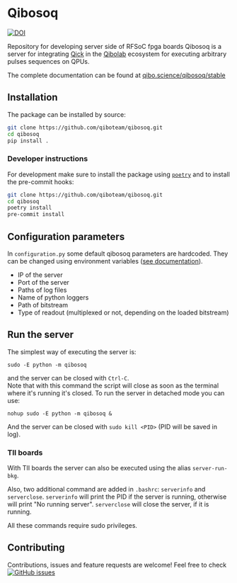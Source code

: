 # Qibosoq

[![DOI](https://zenodo.org/badge/DOI/10.5281/zenodo.8083286.svg)](https://doi.org/10.5281/zenodo.8083286)

Repository for developing server side of RFSoC fpga boards
Qibosoq is a server for integrating [Qick](https://github.com/openquantumhardware/qick) in the [Qibolab](https://github.com/qiboteam/qibolab) ecosystem
for executing arbitrary pulses sequences on QPUs.

The complete documentation can be found at [qibo.science/qibosoq/stable](https://qibo.science/qibosoq/stable/)

## Installation
The package can be installed by source:

```sh
git clone https://github.com/qiboteam/qibosoq.git
cd qibosoq
pip install .
```
### Developer instructions
For development make sure to install the package using [`poetry`](https://python-poetry.org/) and to install the pre-commit hooks:

```sh
git clone https://github.com/qiboteam/qibosoq.git
cd qibosoq
poetry install
pre-commit install
```

## Configuration parameters

In `configuration.py` some default qibosoq parameters are hardcoded. They can be changed using environment variables ([see documentation](https://qibo.science/qibosoq/stable/getting-started/usage.html)).

* IP of the server
* Port of the server
* Paths of log files
* Name of python loggers
* Path of bitstream
* Type of readout (multiplexed or not, depending on the loaded bitstream)

## Run the server

The simplest way of executing the server is:
```
sudo -E python -m qibosoq
```
and the server can be closed with `Ctrl-C`.\
Note that with this command the script will close as soon as the terminal where it's running it's closed.
To run the server in detached mode you can use:

```
nohup sudo -E python -m qibosoq &
```
And the server can be closed with `sudo kill <PID>` (PID will be saved in log).

### TII boards

With TII boards the server can also be executed using the alias `server-run-bkg`.

Also, two additional command are added in `.bashrc`: `serverinfo` and `serverclose`.
`serverinfo` will print the PID if the server is running, otherwise will print "No running server".
`serverclose` will close the server, if it is running.

All these commands require sudo privileges.

## Contributing

Contributions, issues and feature requests are welcome!
Feel free to check
<a href="https://github.com/qiboteam/qibosoq/issues"><img alt="GitHub issues" src="https://img.shields.io/github/issues-closed/qiboteam/qibosoq"/></a>
